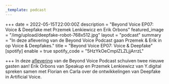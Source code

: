 ```yaml
---
_template: podcast
---
```


+++
date = 2022-05-15T22:00:00Z
description = "Beyond Voice EP07: Voice & Deepfake met Przemek Lenkiewicz en Erik Orbons"
featured_image = "/img/upload/deepfake-robot-768x512.jpg"
layout = "podcast"
summary = "In deze aflevering van de Beyond Voice Podcast gaan Przemek & Erik in op Voice & Deepfakes."
title = "Beyond Voice EP07: Voice & Deepfake"
[spotify]
enable = true
spotify_code = "5HzYkOeCmpIZLZLjjArrzL"

+++
In deze [aflevering](https://beyondvoice.fm/podcast/beyond-voice-ep07-voice-deepfake-met-przemek-lenkiewicz-en-erik-orbons/) van de Beyond Voice Podcast schuiven twee nieuwe gasten aan! Erik Orbons van Speakup en Przemek Lenkiewicz van Y.digital spreken samen met Florian en Carla over de ontwikkelingen van Deepfake in Artificial Voice.
